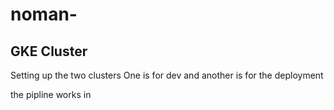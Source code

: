 # noman-

## GKE Cluster

Setting up the two clusters
One is for dev and another is for the deployment

the pipline works in
